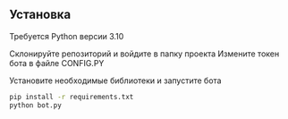 ## Установка

Требуется Python версии 3.10

Склонируйте репозиторий и войдите в папку проекта
Измените токен бота в файле CONFIG.PY

Установите необходимые библиотеки и запустите бота
```sh
pip install -r requirements.txt
python bot.py
```
